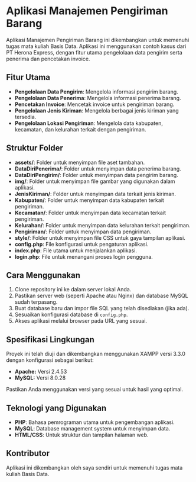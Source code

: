 # Aplikasi Manajemen Pengiriman Barang

Aplikasi Manajemen Pengiriman Barang ini dikembangkan untuk memenuhi tugas mata kuliah Basis Data. Aplikasi ini menggunakan contoh kasus dari PT Herona Express, dengan fitur utama pengelolaan data pengirim serta penerima dan pencetakan invoice.

## Fitur Utama

- **Pengelolaan Data Pengirim**: Mengelola informasi pengirim barang.
- **Pengelolaan Data Penerima**: Mengelola informasi penerima barang.
- **Pencetakan Invoice**: Mencetak invoice untuk pengiriman barang.
- **Pengelolaan Jenis Kiriman**: Mengelola berbagai jenis kiriman yang tersedia.
- **Pengelolaan Lokasi Pengiriman**: Mengelola data kabupaten, kecamatan, dan kelurahan terkait dengan pengiriman.

## Struktur Folder

- **assets/**: Folder untuk menyimpan file aset tambahan.
- **DataDiriPenerima/**: Folder untuk menyimpan data penerima barang.
- **DataDiriPengirim/**: Folder untuk menyimpan data pengirim barang.
- **img/**: Folder untuk menyimpan file gambar yang digunakan dalam aplikasi.
- **JenisKiriman/**: Folder untuk menyimpan data terkait jenis kiriman.
- **Kabupaten/**: Folder untuk menyimpan data kabupaten terkait pengiriman.
- **Kecamatan/**: Folder untuk menyimpan data kecamatan terkait pengiriman.
- **Kelurahan/**: Folder untuk menyimpan data kelurahan terkait pengiriman.
- **Pengiriman/**: Folder untuk menyimpan data pengiriman.
- **style/**: Folder untuk menyimpan file CSS untuk gaya tampilan aplikasi.
- **config.php**: File konfigurasi untuk pengaturan aplikasi.
- **index.php**: File utama untuk menjalankan aplikasi.
- **login.php**: File untuk menangani proses login pengguna.

## Cara Menggunakan

1. Clone repository ini ke dalam server lokal Anda.
2. Pastikan server web (seperti Apache atau Nginx) dan database MySQL sudah terpasang.
3. Buat database baru dan impor file SQL yang telah disediakan (jika ada).
4. Sesuaikan konfigurasi database di `config.php`.
5. Akses aplikasi melalui browser pada URL yang sesuai.

## Spesifikasi Lingkungan

Proyek ini telah diuji dan dikembangkan menggunakan XAMPP versi 3.3.0 dengan konfigurasi sebagai berikut:

- **Apache:** Versi 2.4.53
- **MySQL:** Versi 8.0.28

Pastikan Anda menggunakan versi yang sesuai untuk hasil yang optimal.

## Teknologi yang Digunakan

- **PHP**: Bahasa pemrograman utama untuk pengembangan aplikasi.
- **MySQL**: Database management system untuk menyimpan data.
- **HTML/CSS**: Untuk struktur dan tampilan halaman web.

## Kontributor

Aplikasi ini dikembangkan oleh saya sendiri untuk memenuhi tugas mata kuliah Basis Data.